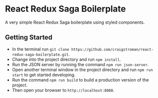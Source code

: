 # React Redux Saga Boilerplate

A very simple React Redux Saga boilerplate using styled components.


## Getting Started
- In the terminal run `git clone https://github.com/craigstroman/react-redux-saga-boilerplate.git`.
- Change into the project directory and run `npm install`.
- Run the JSON server by running the command `npm run json-server`.
- Open another terminal window in the project directory and run `npm run start` to get started developing.
- Run the command `npm run build` to build a production version of the project.
- Then open your browser to `http://localhost:8080`.
